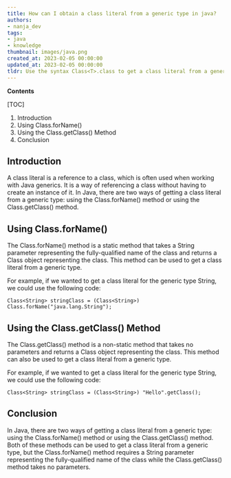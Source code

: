```yaml
---
title: How can I obtain a class literal from a generic type in java?
authors:
- nanja_dev
tags:
- java
- knowledge
thumbnail: images/java.png
created_at: 2023-02-05 00:00:00
updated_at: 2023-02-05 00:00:00
tldr: Use the syntax Class<T>.class to get a class literal from a generic type T.
---
```


**Contents**

[TOC]

1. Introduction
2. Using Class.forName()
3. Using the Class.getClass() Method
4. Conclusion

## Introduction
A class literal is a reference to a class, which is often used when working with Java generics. It is a way of referencing a class without having to create an instance of it. In Java, there are two ways of getting a class literal from a generic type: using the Class.forName() method or using the Class.getClass() method. 

## Using Class.forName()
The Class.forName() method is a static method that takes a String parameter representing the fully-qualified name of the class and returns a Class object representing the class. This method can be used to get a class literal from a generic type. 

For example, if we wanted to get a class literal for the generic type String, we could use the following code: 

```
Class<String> stringClass = (Class<String>) Class.forName("java.lang.String");
```

## Using the Class.getClass() Method
The Class.getClass() method is a non-static method that takes no parameters and returns a Class object representing the class. This method can also be used to get a class literal from a generic type. 

For example, if we wanted to get a class literal for the generic type String, we could use the following code: 

```
Class<String> stringClass = (Class<String>) "Hello".getClass();
```

## Conclusion
In Java, there are two ways of getting a class literal from a generic type: using the Class.forName() method or using the Class.getClass() method. Both of these methods can be used to get a class literal from a generic type, but the Class.forName() method requires a String parameter representing the fully-qualified name of the class while the Class.getClass() method takes no parameters.

